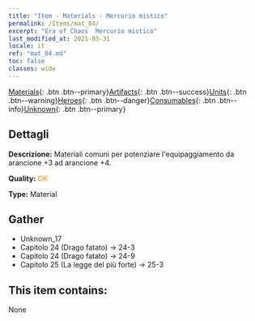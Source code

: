 ```yaml
---
title: "Item - Materials - Mercurio mistico"
permalink: /Items/mat_84/
excerpt: "Era of Chaos  Mercurio mistico"
last_modified_at: 2021-03-31
locale: it
ref: "mat_84.md"
toc: false
classes: wide
---
```

 [Materials](/it/Items/){: .btn .btn--primary}[Artifacts](/it/Items/Artifacts/){: .btn .btn--success}[Units](/it/Items/Units/){: .btn .btn--warning}[Heroes](/it/Items/Heroes/){: .btn .btn--danger}[Consumables](/it/Items/Consumables/){: .btn .btn--info}[Unknown](/it/Items/Unknown/){: .btn .btn--primary}

## Dettagli
 **Descrizione:** Materiali comuni per potenziare l'equipaggiamento da arancione +3 ad arancione +4.

 **Quality:** <span style="color: #FF8C00">OK</span>

 **Type:** Material

## Gather

*    Unknown_17 
*    Capitolo 24 (Drago fatato) -> 24-3 
*    Capitolo 24 (Drago fatato) -> 24-9 
*    Capitolo 25 (La legge del più forte) -> 25-3 

## This item contains:

  None

